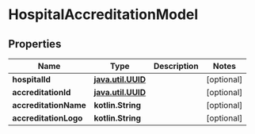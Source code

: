 
# HospitalAccreditationModel

## Properties
Name | Type | Description | Notes
------------ | ------------- | ------------- | -------------
**hospitalId** | [**java.util.UUID**](java.util.UUID.md) |  |  [optional]
**accreditationId** | [**java.util.UUID**](java.util.UUID.md) |  |  [optional]
**accreditationName** | **kotlin.String** |  |  [optional]
**accreditationLogo** | **kotlin.String** |  |  [optional]



